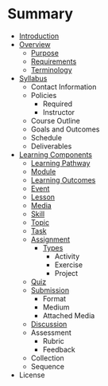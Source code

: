 # Summary

* [Introduction](README.md)
* [Overview](Overview/README.md)
   * [Purpose](Overview/purpose.md)
   * [Requirements](Overview/requirements.md)
   * [Terminology](Overview/terminology.md)
* [Syllabus](Syllabus/README.md)
   * Contact Information
   * Policies
       * Required
       * Instructor
   * Course Outline
   * Goals and Outcomes
   * Schedule
   * Deliverables
* [Learning Components](LearningComponents/README.md)
   * [Learning Pathway](LearningComponents/learning_pathway.md)
   * [Module](LearningComponents/Module.md)
   * [Learning Outcomes](LearningComponents/learning_outcomes.md)
   * [Event](LearningComponents/event.md)
   * [Lesson](LearningComponents/lesson.md)
   * [Media](LearningComponents/media.md)
   * [Skill](LearningComponents/skill.md)
   * [Topic](LearningComponents/topic.md)
   * [Task](LearningComponents/task.md)
   * [Assignment](LearningComponents/assignment.md)
       * [Types](LearningComponents/types.md)
           * Activity
           * Exercise
           * Project
   * [Quiz](LearningComponents/quiz.md)
   * [Submission](LearningComponents/submission.md)
       * Format
       * Medium
       * Attached Media
   * [Discussion](LearningComponents/discussion.md)
   * Assessment
       * Rubric
       * Feedback
   * Collection
   * Sequence
* License

